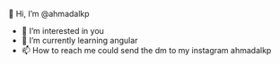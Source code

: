 👋 Hi, I’m @ahmadalkp

- 👀 I’m interested in you
- 🌱 I’m currently learning angular
- 📫 How to reach me could send the dm to my instagram ahmadalkp

<!---
ahmadalkp/ahmadalkp is a ✨ special ✨ repository because its `README.md` (this file) appears on your GitHub profile.
You can click the Preview link to take a look at your changes.
--->
